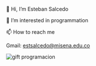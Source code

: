 👋 Hi, I’m Esteban Salcedo

👀 I’m interested in programmation

📫 How to reach me  

Gmail: estsalcedo@misena.edu.co


![gift programacion](https://user-images.githubusercontent.com/115185706/200709967-084638c8-d7ed-451e-96af-493642995250.gif)

